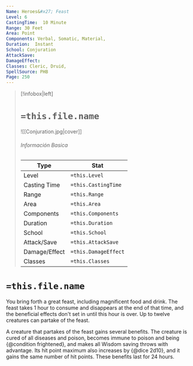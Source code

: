 ```yaml
---
Name: Heroes&#x27; Feast
Level: 6
CastingTime:  10 Minute 
Range: 30 Feet
Area: Point
Components: Verbal, Somatic, Material, 
Duration:  Instant  
School: Conjuration
AttackSave: 
DamageEffect: 
Classes: Cleric, Druid, 
SpellSource: PHB
Page: 250
---
```


>[!infobox|left]
># `=this.file.name`
>![[Conjuration.jpg|cover]]
> ###### Información Basica
> Type |  Stat |
> ---|---|
> Level | `=this.Level` |
> Casting Time | `=this.CastingTime` |
> Range | `=this.Range` |
> Area | `=this.Area` |
> Components | `=this.Components` |
> Duration | `=this.Duration` |
> School | `=this.School` |
> Attack/Save | `=this.AttackSave` |
> Damage/Effect | `=this.DamageEffect` |
> Classes | `=this.Classes` |

# `=this.file.name`
You bring forth a great feast, including magnificent food and drink. The feast takes 1 hour to consume and disappears at the end of that time, and the beneficial effects don&#x27;t set in until this hour is over. Up to twelve creatures can partake of the feast.

A creature that partakes of the feast gains several benefits. The creature is cured of all diseases and poison, becomes immune to poison and being {@condition frightened}, and makes all Wisdom saving throws with advantage. Its hit point maximum also increases by {@dice 2d10}, and it gains the same number of hit points. These benefits last for 24 hours.



 


 


